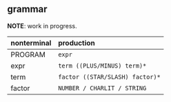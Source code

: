 ## grammar

**NOTE**: work in progress.

| nonterminal | production                            |
| :---------- | :------------------------------------ |
| PROGRAM     | `expr`                                |
| expr        | `term ((PLUS/MINUS) term)*`           |
| term        | `factor ((STAR/SLASH) factor)*`       |
| factor      | `NUMBER / CHARLIT / STRING`           |
